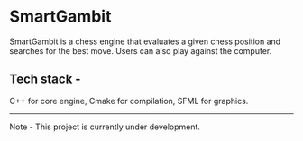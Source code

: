 # SmartGambit

SmartGambit is a chess engine that evaluates a given chess position and searches for the best move. Users can also play against the computer.

## Tech stack -

C++ for core engine, Cmake for compilation, SFML for graphics.

---

Note - This project is currently under development.
